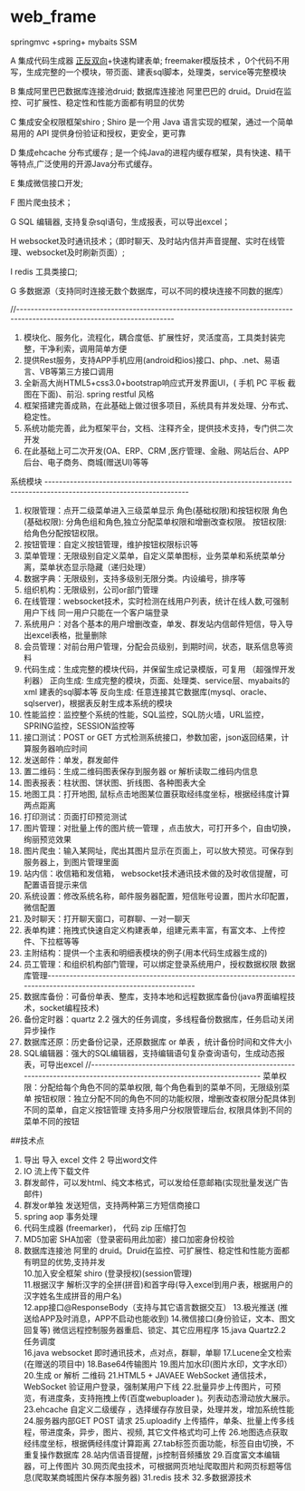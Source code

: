 # web_frame
springmvc +spring+ mybaits  SSM

A 集成代码生成器 [正反双向](单表、主表、明细表、树形表，开发利器)+快速构建表单; 
  freemaker模版技术 ，0个代码不用写，生成完整的一个模块，带页面、建表sql脚本，处理类，service等完整模块

B 集成阿里巴巴数据库连接池druid; 数据库连接池  阿里巴巴的 druid。Druid在监控、可扩展性、稳定性和性能方面都有明显的优势

C 集成安全权限框架shiro ; Shiro 是一个用 Java 语言实现的框架，通过一个简单易用的 API 提供身份验证和授权，更安全，更可靠

D 集成ehcache 分布式缓存 ;
  是一个纯Java的进程内缓存框架，具有快速、精干等特点,广泛使用的开源Java分布式缓存。

E 集成微信接口开发; 
  
F 图片爬虫技术； 
  
G  SQL 编辑器, 支持复杂sql语句，生成报表，可以导出excel；

H websocket及时通讯技术；（即时聊天、及时站内信并声音提醒、实时在线管理、websocket及时刷新页面）;

I redis 工具类接口;   

G 多数据源（支持同时连接无数个数据库，可以不同的模块连接不同数的据库）


//-------------------------------------------------------------------------------------------------------------------------
1. 模块化、服务化，流程化，耦合度低、扩展性好，灵活度高，工具类封装完整，干净利索，调用简单方便 
2. 提供Rest服务，支持APP手机应用(android和ios)接口、php、.net、易语言、VB等第三方接口调用 
3. 全新高大尚HTML5+css3.0+bootstrap响应式开发界面UI，( 手机 PC 平板 截图在下面)、前沿.  spring restful 风格 
4. 框架搭建完善成熟，在此基础上做过很多项目，系统具有并发处理、分布式、稳定性。 
5. 系统功能完善，此为框架平台，文档、注释齐全，提供技术支持，专门供二次开发 
6. 在此基础上可二次开发(OA、ERP、CRM ,医疗管理、金融、网站后台、APP后台、电子商务、商城(赠送UI)等等 

系统模块 ---------------------------------------------------------------------------------------------------------------------

1.   权限管理：点开二级菜单进入三级菜单显示 角色(基础权限)和按钮权限
      角色(基础权限): 分角色组和角色,独立分配菜单权限和增删改查权限。
      按钮权限: 给角色分配按钮权限。
2.   按钮管理：自定义按钮管理，维护按钮权限标识等
3.   菜单管理：无限级别自定义菜单，自定义菜单图标，业务菜单和系统菜单分离，菜单状态显示隐藏（递归处理）
4.   数据字典：无限级别，支持多级别无限分类。内设编号，排序等
5.   组织机构：无限级别，公司or部门管理
6.   在线管理：websocket技术，实时检测在线用户列表，统计在线人数,可强制用户下线 同一用户只能在一个客户端登录
7.   系统用户：对各个基本的用户增删改查，单发、群发站内信邮件短信，导入导出excel表格，批量删除
8.   会员管理：对前台用户管理，分配会员级别，到期时间，状态，联系信息等资料
9.   代码生成：生成完整的模块代码，并保留生成记录模版，可复用 （超强悍开发利器） 
      正向生成:  生成完整的模块，页面、处理类、service层、myabaits的xml 建表的sql脚本等
      反向生成:  任意连接其它数据库(mysql、oracle、sqlserver)，根据表反射生成本系统的模块
10. 性能监控：监控整个系统的性能，SQL监控，SQL防火墙，URL监控，SPRING监控，SESSION监控等
11. 接口测试：POST or GET 方式检测系统接口，参数加密，json返回结果，计算服务器响应时间
12. 发送邮件：单发，群发邮件  
13. 置二维码：生成二维码图表保存到服务器 or  解析读取二维码内信息 
14. 图表报表：柱状图、饼状图、折线图、各种图表大全
15. 地图工具：打开地图, 鼠标点击地图某位置获取经纬度坐标，根据经纬度计算两点距离
16. 打印测试：页面打印预览测试
17. 图片管理：对批量上传的图片统一管理 ，点击放大，可打开多个，自由切换，绚丽预览效果
18. 图片爬虫：输入某网址，爬出其图片显示在页面上，可以放大预览。可保存到服务器上，到图片管理里面
19. 站内信：收信箱和发信箱， websocket技术通讯技术做的及时收信提醒，可配置语音提示来信 
20. 系统设置：修改系统名称，邮件服务器配置，短信账号设置，图片水印配置，微信配置
21. 及时聊天：打开聊天窗口，可群聊、一对一聊天
22. 表单构建：拖拽式快速自定义构建表单，组建元素丰富，有富文本、上传控件、下拉框等等
23. 主附结构：提供一个主表和明细表模块的例子(用本代码生成器生成的)
24. 员工管理：和组织机构部门管理，可以绑定登录系统用户，授权数据权限
数据库管理-------------------------------------------------------------------------------------------------------------------
25. 数据库备份：可备份单表、整库，支持本地和远程数据库备份(java界面编程技术，socket编程技术)
26. 备份定时器：quartz 2.2 强大的任务调度，多线程备份数据库，任务启动关闭异步操作
27. 数据库还原：历史备份记录，还原数据库 or 单表 ，统计备份时间和文件大小
28. SQL编辑器：强大的SQL编辑器，支持编辑语句复杂查询语句，生成动态报表，可导出excel
//-------------------------------------------------------------------------------------------------------------------------
菜单权限：分配给每个角色不同的菜单权限, 每个角色看到的菜单不同，无限级别菜单
按钮权限：独立分配不同的角色不同的功能权限，增删改查权限分配具体到不同的菜单，自定义按钮管理
支持多用户分权限管理后台,  权限具体到不同的菜单不同的按钮


##技术点
1. 导出 导入 excel 文件 
2  导出word文件 
3. IO 流上传下载文件 
4. 群发邮件，可以发html、纯文本格式，可以发给任意邮箱(实现批量发送广告邮件) 
5. 群发or单独 发送短信，支持两种第三方短信商接口 
6. spring   aop  事务处理 
7. 代码生成器 (freemarker)， 代码 zip 压缩打包 
8. MD5加密 SHA加密（登录密码用此加密）接口加密身份校验 
9. 数据库连接池  阿里的 druid。Druid在监控、可扩展性、稳定性和性能方面都有明显的优势,支持并发  
10.加入安全框架 shiro (登录授权)(session管理)  
11.根据汉字 解析汉字的全拼(拼音)和首字母(导入excel到用户表，根据用户的汉字姓名生成拼音的用户名)  
12.app接口@ResponseBody（支持与其它语言数据交互） 
13.极光推送 (推送给APP及时消息，APP不启动也能收到) 
14.微信接口(身份验证，文本、图文回复等) 微信远程控制服务器重启、锁定、其它应用程序 
15.java Quartz2.2 任务调度  
16.java websocket 即时通讯技术，点对点，群聊，单聊 
17.Lucene全文检索(在赠送的项目中) 
18.Base64传输图片 
19.图片加水印(图片水印，文字水印） 
20.生成 or  解析 二维码 
21.HTML5 + JAVAEE  WebSocket 通信技术，WebSocket 验证用户登录，强制某用户下线 
22.批量异步上传图片，可预览，有进度条，支持拖拽上传(百度webuploader )。列表动态滑动放大展示。 
23.ehcache 自定义二级缓存 ，选择缓存存放目录，处理并发，增加系统性能 
24.服务器内部GET POST 请求 
25.uploadify 上传插件，单条、批量上传多线程，带进度条，异步，图片、视频, 其它文件格式均可上传 
26.地图选点获取经纬度坐标，根据俩经纬度计算距离 
27.tab标签页面功能，标签自由切换，不重复操作数据库 
28.站内信语音提醒，js控制音频播放
29.百度富文本编辑器，可上传图片
30.网页爬虫技术，可根据网页地址爬取图片和网页标题等信息(爬取某商城图片保存本服务器) 
31.redis 技术 
32.多数据源技术  
